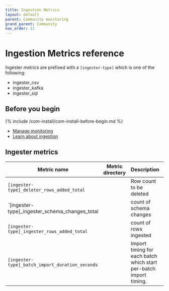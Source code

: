 ```yaml
---
title: Ingestion Metrics
layout: default
parent: Community monitoring
grand_parent: Community
nav_order: 11
---
```


# Ingestion Metrics reference

Ingester metrics are prefixed with a `[ingester-type]` which is one of the following:
* ingester_csv
* ingester_kafka
* ingester_sql

## Before you begin

{% include /com-install/com-install-before-begin.md %}
* [Manage monitoring](/docs/community/com-monitoring/com-monitoring-home)
* [Learn about ingestion](/docs/community/com-ingest/com-ingest-manage)

## Ingester metrics

| Metric name | Metric directory | Description | Additional information |
|---|---|---|---|
| `[ingester-type]_deleter_rows_added_total` |  | Row count to be deleted | (labels: type={packed-bool,set,mutex,bool,int,decimal}) |
| `[ingester-type]_ingester_schema_changes_total |  | count of schema changes |  |
| `[ingester-type]_ingester_rows_added_total`|  | count of rows ingested |  |
| `[ingester-type]_batch_import_duration_seconds` |  | Import timing for each batch which start per-batch import timing. | Timing start = last record added to batch<br/>Timing end = batch fully imported |
